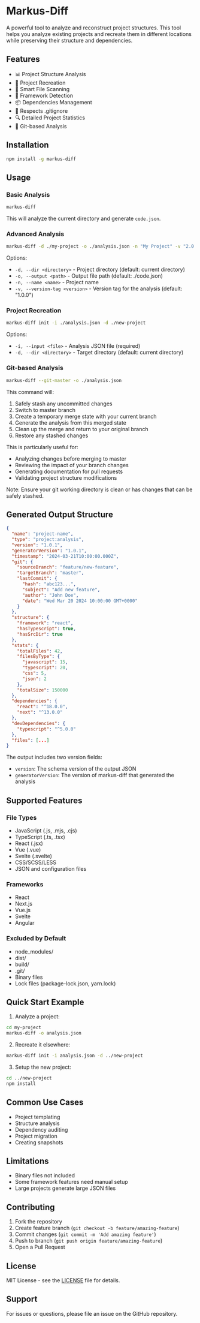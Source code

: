 # Markus-Diff

A powerful tool to analyze and reconstruct project structures. This tool helps you analyze existing projects and recreate them in different locations while preserving their structure and dependencies.

## Features

- 📊 Project Structure Analysis
- 🔄 Project Recreation
- 📁 Smart File Scanning
- 🎯 Framework Detection
- 📦 Dependencies Management
- 🚫 Respects .gitignore
- 🔍 Detailed Project Statistics
- 🔄 Git-based Analysis

## Installation

```bash
npm install -g markus-diff
```

## Usage

### Basic Analysis
```bash
markus-diff
```
This will analyze the current directory and generate `code.json`.

### Advanced Analysis
```bash
markus-diff -d ./my-project -o ./analysis.json -n "My Project" -v "2.0.0"
```

Options:
- `-d, --dir <directory>` - Project directory (default: current directory)
- `-o, --output <path>` - Output file path (default: ./code.json)
- `-n, --name <name>` - Project name
- `-v, --version-tag <version>` - Version tag for the analysis (default: "1.0.0")

### Project Recreation
```bash
markus-diff init -i ./analysis.json -d ./new-project
```

Options:
- `-i, --input <file>` - Analysis JSON file (required)
- `-d, --dir <directory>` - Target directory (default: current directory)

### Git-based Analysis
```bash
markus-diff --git-master -o ./analysis.json
```

This command will:
1. Safely stash any uncommitted changes
2. Switch to master branch
3. Create a temporary merge state with your current branch
4. Generate the analysis from this merged state
5. Clean up the merge and return to your original branch
6. Restore any stashed changes

This is particularly useful for:
- Analyzing changes before merging to master
- Reviewing the impact of your branch changes
- Generating documentation for pull requests
- Validating project structure modifications

Note: Ensure your git working directory is clean or has changes that can be safely stashed.

## Generated Output Structure

```json
{
  "name": "project-name",
  "type": "project:analysis",
  "version": "1.0.1",
  "generatorVersion": "1.0.1",
  "timestamp": "2024-03-21T10:00:00.000Z",
  "git": {
    "sourceBranch": "feature/new-feature",
    "targetBranch": "master",
    "lastCommit": {
      "hash": "abc123...",
      "subject": "Add new feature",
      "author": "John Doe",
      "date": "Wed Mar 20 2024 10:00:00 GMT+0000"
    }
  },
  "structure": {
    "framework": "react",
    "hasTypescript": true,
    "hasSrcDir": true
  },
  "stats": {
    "totalFiles": 42,
    "filesByType": {
      "javascript": 15,
      "typescript": 20,
      "css": 5,
      "json": 2
    },
    "totalSize": 150000
  },
  "dependencies": {
    "react": "^18.0.0",
    "next": "^13.0.0"
  },
  "devDependencies": {
    "typescript": "^5.0.0"
  },
  "files": [...]
}
```

The output includes two version fields:
- `version`: The schema version of the output JSON
- `generatorVersion`: The version of markus-diff that generated the analysis

## Supported Features

### File Types
- JavaScript (.js, .mjs, .cjs)
- TypeScript (.ts, .tsx)
- React (.jsx)
- Vue (.vue)
- Svelte (.svelte)
- CSS/SCSS/LESS
- JSON and configuration files

### Frameworks
- React
- Next.js
- Vue.js
- Svelte
- Angular

### Excluded by Default
- node_modules/
- dist/
- build/
- .git/
- Binary files
- Lock files (package-lock.json, yarn.lock)

## Quick Start Example

1. Analyze a project:
```bash
cd my-project
markus-diff -o analysis.json
```

2. Recreate it elsewhere:
```bash
markus-diff init -i analysis.json -d ../new-project
```

3. Setup the new project:
```bash
cd ../new-project
npm install
```

## Common Use Cases

- Project templating
- Structure analysis
- Dependency auditing
- Project migration
- Creating snapshots

## Limitations

- Binary files not included
- Some framework features need manual setup
- Large projects generate large JSON files

## Contributing

1. Fork the repository
2. Create feature branch (`git checkout -b feature/amazing-feature`)
3. Commit changes (`git commit -m 'Add amazing feature'`)
4. Push to branch (`git push origin feature/amazing-feature`)
5. Open a Pull Request

## License

MIT License - see the [LICENSE](LICENSE) file for details.

## Support

For issues or questions, please file an issue on the GitHub repository.
